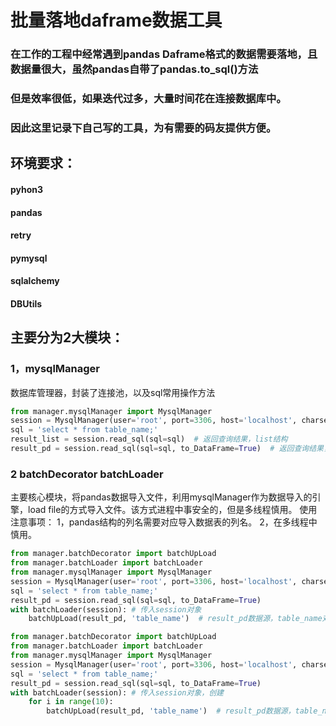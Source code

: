 # 批量落地daframe数据工具
### 在工作的工程中经常遇到pandas Daframe格式的数据需要落地，且数据量很大，虽然pandas自带了pandas.to_sql()方法
### 但是效率很低，如果迭代过多，大量时间花在连接数据库中。
### 因此这里记录下自己写的工具，为有需要的码友提供方便。

## 环境要求：
#### pyhon3
#### pandas
#### retry
#### pymysql
#### sqlalchemy
#### DBUtils

## 主要分为2大模块：
### 1，mysqlManager 
数据库管理器，封装了连接池，以及sql常用操作方法

```python
from manager.mysqlManager import MysqlManager
session = MysqlManager(user='root', port=3306, host='localhost', charset='utf8', db='test', password='x')
sql = 'select * from table_name;'
result_list = session.read_sql(sql=sql)  # 返回查询结果，list结构
result_pd = session.read_sql(sql=sql, to_DataFrame=True)  # 返回查询结果，pandas结构

```
### 2 batchDecorator batchLoader
主要核心模块，将pandas数据导入文件，利用mysqlManager作为数据导入的引擎，load file的方式导入文件。该方式进程中事安全的，但是多线程慎用。
使用注意事项：
1，pandas结构的列名需要对应导入数据表的列名。
2，在多线程中慎用。


```python
from manager.batchDecorator import batchUpLoad
from manager.batchLoader import batchLoader
from manager.mysqlManager import MysqlManager
session = MysqlManager(user='root', port=3306, host='localhost', charset='utf8', db='test', password='x')
sql = 'select * from table_name;'
result_pd = session.read_sql(sql=sql, to_DataFrame=True)
with batchLoader(session): # 传入session对象
    batchUpLoad(result_pd, 'table_name')  # result_pd数据源，table_name对应的表名
```

```python
from manager.batchDecorator import batchUpLoad
from manager.batchLoader import batchLoader
from manager.mysqlManager import MysqlManager
session = MysqlManager(user='root', port=3306, host='localhost', charset='utf8', db='test', password='x')
sql = 'select * from table_name;'
result_pd = session.read_sql(sql=sql, to_DataFrame=True)
with batchLoader(session): # 传入session对象，创建
    for i in range(10):
        batchUpLoad(result_pd, 'table_name')  # result_pd数据源，table_name对应的表名
```
